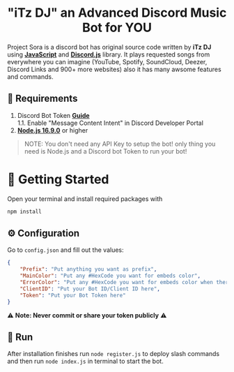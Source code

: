 <h1 align="center">"iTz DJ" an Advanced Discord Music Bot for YOU</h1>


Project Sora is a discord bot has original source code written by **iTz DJ** using **[JavaScript](https://www.javascript.com/)** and **[Discord.js](discord.js.org/)** library. It plays requested songs from everywhere you can imagine (YouTube, Spotify, SoundCloud, Deezer, Discord Links and 900+ more websites) also it has many awsome features and commands.
## 🚧 Requirements
1. Discord Bot Token **[Guide](https://discordjs.guide/preparations/setting-up-a-bot-application.html#creating-your-bot)**  
   1.1. Enable "Message Content Intent" in Discord Developer Portal
2. **[Node.js 16.9.0](https://nodejs.org/en/download/)** or higher
> NOTE: You don't need any API Key to setup the bot! only thing you need is Node.js and a Discord bot Token to run your bot!
# 🚀 Getting Started
Open your terminal and install required packages with
```sh
npm install
```
## ⚙️ Configuration
Go to `config.json` and fill out the values:
```json
{
    "Prefix": "Put anything you want as prefix",
    "MainColor": "Put any #HexCode you want for embeds color",
    "ErrorColor": "Put any #HexCode you want for embeds color when there is an error",
    "ClientID": "Put your Bot ID/Client ID here",
    "Token": "Put your Bot Token here"
}
```
⚠️ **Note: Never commit or share your token publicly** ⚠️
## 🧠 Run
After installation finishes run `node register.js` to deploy slash commands and then run `node index.js` in terminal to start the bot.

